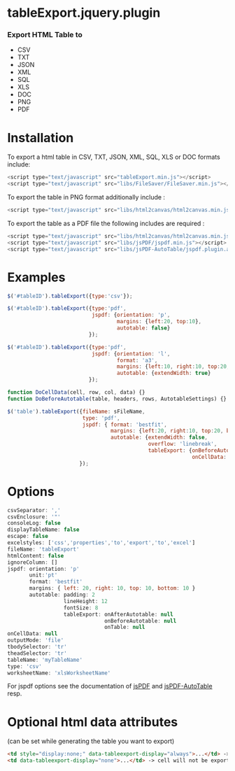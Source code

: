 tableExport.jquery.plugin
=========================

<h3>Export HTML Table to</h3>
<ul>
<li> CSV
<li> TXT
<li> JSON
<li> XML
<li> SQL
<li> XLS
<li> DOC
<li> PNG
<li> PDF
</ul>

Installation
============
To export a html table in CSV, TXT, JSON, XML, SQL, XLS or DOC formats include:

```javascript
<script type="text/javascript" src="tableExport.min.js"></script>
<script type="text/javascript" src="libs/FileSaver/FileSaver.min.js"></script>
```

To export the table in PNG format additionally include :

```javascript
<script type="text/javascript" src="libs/html2canvas/html2canvas.min.js"></script>
```

To export the table as a PDF file the following includes are required :

```javascript
<script type="text/javascript" src="libs/html2canvas/html2canvas.min.js"></script>
<script type="text/javascript" src="libs/jsPDF/jspdf.min.js"></script>
<script type="text/javascript" src="libs/jsPDF-AutoTable/jspdf.plugin.autotable.js"></script>
```

Examples
========

```javascript
$('#tableID').tableExport({type:'csv'});
```

```javascript
$('#tableID').tableExport({type:'pdf',
                           jspdf: {orientation: 'p',
                                   margins: {left:20, top:10},
                                   autotable: false}
                          });
```

```javascript
$('#tableID').tableExport({type:'pdf',
                           jspdf: {orientation: 'l',
                                   format: 'a3',
                                   margins: {left:10, right:10, top:20, bottom:20},
                                   autotable: {extendWidth: true}
                          });
```

```javascript
function DoCellData(cell, row, col, data) {}
function DoBeforeAutotable(table, headers, rows, AutotableSettings) {}

$('table').tableExport({fileName: sFileName,
                        type: 'pdf',
                        jspdf: { format: 'bestfit',
                                 margins: {left:20, right:10, top:20, bottom:20},
                                 autotable: {extendWidth: false,
                                             overflow: 'linebreak',
                                             tableExport: {onBeforeAutotable: DoBeforeAutotable,
                                                           onCellData: DoCellData}}}
                       });
```

Options
=======

```javascript
csvSeparator: ','
csvEnclosure: '"'
consoleLog: false
displayTableName: false
escape: false
excelstyles: ['css','properties','to','export','to','excel']
fileName: 'tableExport'
htmlContent: false
ignoreColumn: []
jspdf: orientation: 'p'
       unit:'pt'
       format: 'bestfit'
       margins: { left: 20, right: 10, top: 10, bottom: 10 }
       autotable: padding: 2
                  lineHeight: 12
                  fontSize: 8
                  tableExport: onAfterAutotable: null
                               onBeforeAutotable: null
                               onTable: null
onCellData: null
outputMode: 'file'
tbodySelector: 'tr'
theadSelector: 'tr'
tableName: 'myTableName'
type: 'csv'
worksheetName: 'xlsWorksheetName'
```

For jspdf options see the documentation of [jsPDF](https://github.com/MrRio/jsPDF) and [jsPDF-AutoTable](https://github.com/someatoms/jsPDF-AutoTable) resp.

Optional html data attributes 
=============================
(can be set while generating the table you want to export)

```html
<td style="display:none;" data-tableexport-display="always">...</td> -> hidden cell will be exported
<td data-tableexport-display="none">...</td> -> cell will not be exported
```
